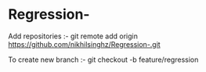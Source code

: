 # Regression-

Add repositories :- git remote add origin https://github.com/nikhilsinghz/Regression-.git

To create new branch :- git checkout  -b feature/regression

